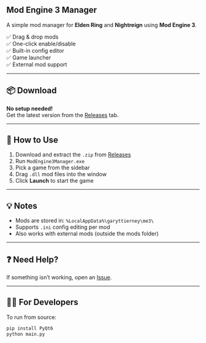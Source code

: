 ## Mod Engine 3 Manager

A simple mod manager for **Elden Ring** and **Nightreign** using **Mod Engine 3**.

✅ Drag & drop mods  
✅ One-click enable/disable  
✅ Built-in config editor  
✅ Game launcher  
✅ External mod support

---

## 📦 Download

**No setup needed!**  
Get the latest version from the [Releases]([https://github.com/YOUR_USERNAME/YOUR_REPO_NAME/releases](https://github.com/2pz/ne3-manager/releases)) tab.

---

## 🚀 How to Use

1. Download and extract the `.zip` from [Releases]([https://github.com/YOUR_USERNAME/YOUR_REPO_NAME/releases](https://github.com/2pz/ne3-manager/releases))
2. Run `ModEngine3Manager.exe`
3. Pick a game from the sidebar
4. Drag `.dll` mod files into the window
5. Click **Launch** to start the game

---

## 💡 Notes

- Mods are stored in: `%LocalAppData%\garyttierney\me3\`
- Supports `.ini` config editing per mod
- Also works with external mods (outside the mods folder)

---

## ❓ Need Help?

If something isn’t working, open an [Issue]([https://github.com/YOUR_USERNAME/YOUR_REPO_NAME/issues](https://github.com/2Pz/ne3-manager/issues)).

---

## 🧑‍💻 For Developers

To run from source:

```bash
pip install PyQt6
python main.py
